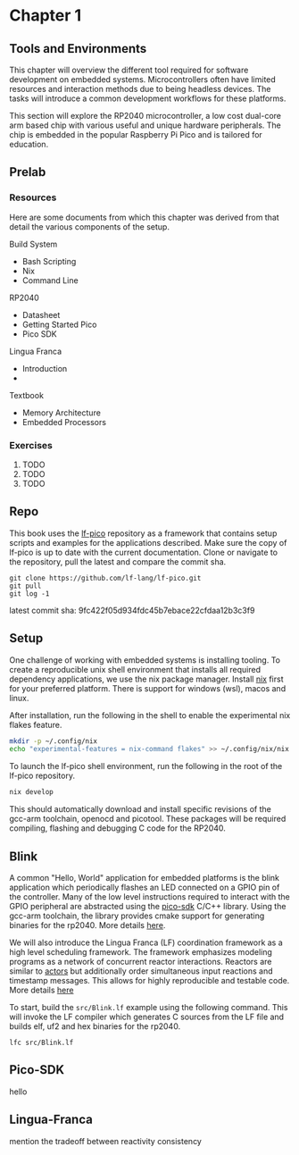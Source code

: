# Chapter 1
## Tools and Environments
This chapter will overview the different tool required for software development on embedded
systems. Microcontrollers often have limited resources and interaction methods due to being headless devices. The tasks will introduce a common development workflows for these
platforms.

This section will explore the RP2040 microcontroller, a low cost dual-core arm based chip with various useful and unique hardware peripherals. The chip is embedded in the popular Raspberry Pi Pico and is tailored for education.

## Prelab
### Resources
Here are some documents from which this chapter was derived from that detail the various components of the setup.

Build System
- Bash Scripting
- Nix
- Command Line

RP2040
- Datasheet
- Getting Started Pico
- Pico SDK

Lingua Franca
- Introduction
- 

Textbook
- Memory Architecture
- Embedded Processors

### Exercises
1. TODO
2. TODO
3. TODO

## Repo
This book uses the [lf-pico](https://github.com/lf-lang/lf-pico) repository as a framework that contains setup scripts and examples for the applications described. Make sure the copy of lf-pico is up to date with the current documentation. Clone or navigate to the repository, pull the latest and compare the commit sha.
```
git clone https://github.com/lf-lang/lf-pico.git
git pull
git log -1
```
latest commit sha: 9fc422f05d934fdc45b7ebace22cfdaa12b3c3f9

## Setup
One challenge of working with embedded systems is installing tooling. To create a reproducible unix shell environment that installs all required dependency applications, we use the nix package manager. Install [nix](https://nixos.org/download.html) first for your preferred platform. There is support for windows (wsl), macos and linux. 

After installation, run the following in the shell to enable the experimental nix flakes feature.
``` bash
mkdir -p ~/.config/nix
echo "experimental-features = nix-command flakes" >> ~/.config/nix/nix.conf
```

To launch the lf-pico shell environment, run the following in the root of the lf-pico repository. 
```bash
nix develop
```

This should automatically download and install specific revisions of the gcc-arm toolchain, openocd and picotool. These packages will be required compiling, flashing and debugging C code for the RP2040.

## Blink
A common "Hello, World" application for embedded platforms is the blink application which periodically flashes an LED connected on a GPIO pin of the controller. Many of the low level instructions required to interact with the GPIO peripheral are abstracted using the [pico-sdk](https://github.com/raspberrypi/pico-sdk/tree/master) C/C++ library. Using the gcc-arm toolchain, the library provides cmake support for generating binaries for the rp2040.  More details [here](#Pico-SDK).

We will also introduce the Lingua Franca (LF) coordination framework as a high level scheduling framework. The framework emphasizes modeling programs as a network of concurrent reactor interactions. Reactors are similar to [actors](https://en.wikipedia.org/wiki/Actor_model) but additionally order simultaneous input reactions and timestamp messages. This allows for highly reproducible and testable code. More details [here](#Lingua-Franca)

To start, build the `src/Blink.lf` example using the following command. This will invoke the LF compiler which generates C sources from the LF file and builds elf, uf2 and hex binaries for the rp2040.
``` shell
lfc src/Blink.lf
```

## Pico-SDK
hello

## Lingua-Franca
mention the tradeoff between reactivity consistency